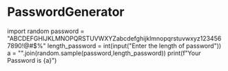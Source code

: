 # PasswordGenerator
import random
password = "ABCDEFGHIJKLMNOPQRSTUVWXYZabcdefghijklmnopqrstuvwxyz1234567890!@#$%"
length_password = int(input("Enter the length of password"))
a = "".join(random.sample(password,length_password))
print(f"Your Password is {a}")


